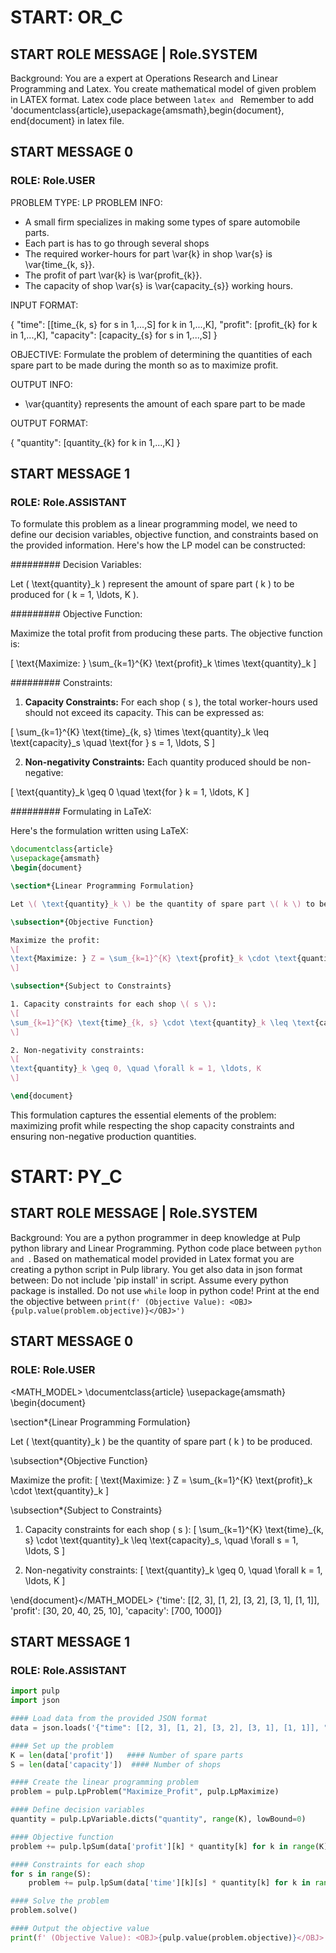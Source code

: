 # START: OR_C 
## START ROLE MESSAGE | Role.SYSTEM 
Background: You are a expert at Operations Research and Linear Programming and Latex. You create mathematical model of given problem in LATEX format. Latex code place between ```latex and ``` Remember to add 'documentclass{article},usepackage{amsmath},begin{document}, end{document} in latex file. 
## START MESSAGE 0 
### ROLE: Role.USER
<DESCRIPTION>
PROBLEM TYPE: LP
PROBLEM INFO:

- A small firm specializes in making some types of spare automobile parts. 
- Each part is has to go through several shops 
- The required worker-hours for part \var{k} in shop \var{s} is \var{time_{k, s}}.
- The profit of part \var{k} is \var{profit_{k}}.
- The capacity of shop \var{s} is \var{capacity_{s}} working hours.

INPUT FORMAT:

{
	"time": [[time_{k, s} for s in 1,...,S] for k in 1,...,K],
	"profit": [profit_{k} for k in 1,...,K],
	"capacity": [capacity_{s} for s in 1,...,S]
}


OBJECTIVE: Formulate the problem of determining the quantities of each spare part to be made during the month so as to maximize profit.

OUTPUT INFO:

- \var{quantity} represents the amount of each spare part to be made

OUTPUT FORMAT:

{
	"quantity": [quantity_{k} for k in 1,...,K]
}
</DESCRIPTION>


## START MESSAGE 1 
### ROLE: Role.ASSISTANT
To formulate this problem as a linear programming model, we need to define our decision variables, objective function, and constraints based on the provided information. Here's how the LP model can be constructed:

######### Decision Variables:

Let \( \text{quantity}_k \) represent the amount of spare part \( k \) to be produced for \( k = 1, \ldots, K \).

######### Objective Function:

Maximize the total profit from producing these parts. The objective function is:

\[
\text{Maximize: } \sum_{k=1}^{K} \text{profit}_k \times \text{quantity}_k
\]

######### Constraints:

1. **Capacity Constraints:** For each shop \( s \), the total worker-hours used should not exceed its capacity. This can be expressed as:

\[
\sum_{k=1}^{K} \text{time}_{k, s} \times \text{quantity}_k \leq \text{capacity}_s \quad \text{for } s = 1, \ldots, S
\]

2. **Non-negativity Constraints:** Each quantity produced should be non-negative:

\[
\text{quantity}_k \geq 0 \quad \text{for } k = 1, \ldots, K
\]

######### Formulating in LaTeX:

Here's the formulation written using LaTeX:

```latex
\documentclass{article}
\usepackage{amsmath}
\begin{document}

\section*{Linear Programming Formulation}

Let \( \text{quantity}_k \) be the quantity of spare part \( k \) to be produced.

\subsection*{Objective Function}

Maximize the profit:
\[
\text{Maximize: } Z = \sum_{k=1}^{K} \text{profit}_k \cdot \text{quantity}_k
\]

\subsection*{Subject to Constraints}

1. Capacity constraints for each shop \( s \):
\[
\sum_{k=1}^{K} \text{time}_{k, s} \cdot \text{quantity}_k \leq \text{capacity}_s, \quad \forall s = 1, \ldots, S
\]

2. Non-negativity constraints:
\[
\text{quantity}_k \geq 0, \quad \forall k = 1, \ldots, K
\]

\end{document}
```

This formulation captures the essential elements of the problem: maximizing profit while respecting the shop capacity constraints and ensuring non-negative production quantities.

# START: PY_C 
## START ROLE MESSAGE | Role.SYSTEM 
Background: You are a python programmer in deep knowledge at Pulp python library and Linear Programming. Python code place between ```python and ```. Based on mathematical model provided in Latex format you are creating a python script in Pulp library. You get also data in json format between: <DATA></DATA> Do not include 'pip install' in script. Assume every python package is installed. Do not use `while` loop in python code! Print at the end the objective between <OBJ></OBJ> `print(f' (Objective Value): <OBJ>{pulp.value(problem.objective)}</OBJ>')` 
## START MESSAGE 0 
### ROLE: Role.USER
<MATH_MODEL>
\documentclass{article}
\usepackage{amsmath}
\begin{document}

\section*{Linear Programming Formulation}

Let \( \text{quantity}_k \) be the quantity of spare part \( k \) to be produced.

\subsection*{Objective Function}

Maximize the profit:
\[
\text{Maximize: } Z = \sum_{k=1}^{K} \text{profit}_k \cdot \text{quantity}_k
\]

\subsection*{Subject to Constraints}

1. Capacity constraints for each shop \( s \):
\[
\sum_{k=1}^{K} \text{time}_{k, s} \cdot \text{quantity}_k \leq \text{capacity}_s, \quad \forall s = 1, \ldots, S
\]

2. Non-negativity constraints:
\[
\text{quantity}_k \geq 0, \quad \forall k = 1, \ldots, K
\]

\end{document}</MATH_MODEL>
<DATA>
{'time': [[2, 3], [1, 2], [3, 2], [3, 1], [1, 1]], 'profit': [30, 20, 40, 25, 10], 'capacity': [700, 1000]}</DATA>


## START MESSAGE 1 
### ROLE: Role.ASSISTANT
```python
import pulp
import json

#### Load data from the provided JSON format
data = json.loads('{"time": [[2, 3], [1, 2], [3, 2], [3, 1], [1, 1]], "profit": [30, 20, 40, 25, 10], "capacity": [700, 1000]}')

#### Set up the problem
K = len(data['profit'])   #### Number of spare parts
S = len(data['capacity'])  #### Number of shops

#### Create the linear programming problem
problem = pulp.LpProblem("Maximize_Profit", pulp.LpMaximize)

#### Define decision variables
quantity = pulp.LpVariable.dicts("quantity", range(K), lowBound=0)

#### Objective function
problem += pulp.lpSum(data['profit'][k] * quantity[k] for k in range(K))

#### Constraints for each shop
for s in range(S):
    problem += pulp.lpSum(data['time'][k][s] * quantity[k] for k in range(K)) <= data['capacity'][s]

#### Solve the problem
problem.solve()

#### Output the objective value
print(f' (Objective Value): <OBJ>{pulp.value(problem.objective)}</OBJ>')
```

